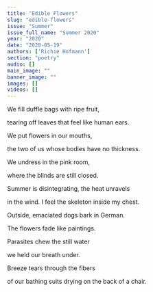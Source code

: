 ```yaml
---
title: "Edible Flowers"
slug: "edible-flowers"
issue: "Summer"
issue_full_name: "Summer 2020"
year: "2020"
date: "2020-05-19"
authors: ['Richie Hofmann']
section: "poetry"
audio: []
main_image: ""
banner_image: ""
images: []
videos: []
---
```


We fill duffle bags with ripe fruit,  

tearing off leaves that feel like human ears.  

We put flowers in our mouths,  

the two of us whose bodies have no thickness.  

We undress in the pink room,  

where the blinds are still closed.  

Summer is disintegrating, the heat unravels  

in the wind. I feel the skeleton inside my chest.  

Outside, emaciated dogs bark in German.  

The flowers fade like paintings.  

Parasites chew the still water  

we held our breath under.  

Breeze tears through the fibers  

of our bathing suits drying on the back of a chair.  
